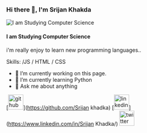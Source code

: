### Hi there 👋, I'm Srijan Khakda
![I am Studying Computer Science](https://c4.wallpaperflare.com/wallpaper/482/8/981/simple-background-quote-minimalism-text-wallpaper-preview.jpg)
#### I am Studying Computer Science

i'm really enjoy to learn new programming languages..

Skills: /JS / HTML / CSS

- 🔭 I’m currently working on this page. 
- 🌱 I’m currently learning Python 
- 💬 Ask me about anything 


[<img src='https://cdn.jsdelivr.net/npm/simple-icons@3.0.1/icons/github.svg' alt='github' height='40'>](https://github.com/Srijan khadka)  [<img src='https://cdn.jsdelivr.net/npm/simple-icons@3.0.1/icons/linkedin.svg' alt='linkedin' height='40'>](https://www.linkedin.com/in/Srijan Khadka/)  [<img src='https://cdn.jsdelivr.net/npm/simple-icons@3.0.1/icons/twitter.svg' alt='twitter' height='40'>](https://twitter.com/@Srijankhadka5)  







